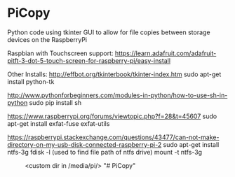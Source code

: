 # PiCopy
Python code using tkinter GUI to allow for file copies between storage devices on the RaspberryPi 

Raspbian with Touchscreen support:
https://learn.adafruit.com/adafruit-pitft-3-dot-5-touch-screen-for-raspberry-pi/easy-install


Other Installs:
http://effbot.org/tkinterbook/tkinter-index.htm
sudo apt-get install python-tk

http://www.pythonforbeginners.com/modules-in-python/how-to-use-sh-in-python
sudo pip install sh 

https://www.raspberrypi.org/forums/viewtopic.php?f=28&t=45607
sudo apt-get install exfat-fuse exfat-utils

https://raspberrypi.stackexchange.com/questions/43477/can-not-make-directory-on-my-usb-disk-connected-raspberry-pi-2
sudo apt-get install ntfs-3g
fdisk -l (used to find file path of ntfs drive)
mount -t ntfs-3g <dir path fdisk gives> <custom dir in /media/pi/>
"# PiCopy" 
